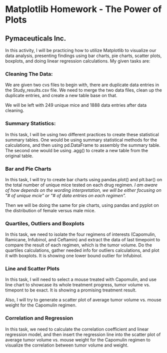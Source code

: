 # Matplotlib Homework - The Power of Plots

## Pymaceuticals Inc.

In this activity, I will be practicing how to utilize Matplotlib to visualize our data analysis, presenting findings using bar charts, pie charts, scatter plots, boxplots, and doing linear regression calculations. My given tasks are:

### Cleaning The Data:
We are given two cvs files to begin with, there are duplicate data entries in the Study_results.csv file. We need to merge the two data files, clean up the duplicate entries, and create a new table base on that.

We will be left with 249 unique mice and 1888 data entries after data cleaning.

### Summary Statistics:
In this task, I will be using two different practices to create these statistical summary tables. One would be using summary statistical methods for the calculations, and then using pd.DataFrame to assembly the summary table. The second one would be using .agg() to create a new table from the original table.

### Bar and Pie Charts
In this task, I will try to create bar charts using pandas.plot() and plt.bar() on the total number of unique mice tested on each drug regimen. *I am aware of how depends on the wording interpretation, we will be either focusing on "# of unique mcie" or "# of data entries on each regimen".*

Then we will be doing the same for pie charts, using pandas and pyplot on the distribution of female versus male mice.

### Quartiles, Outliers and Boxplots
In this task, we need to isolate the four regimens of interests (Capomulin, Ramicane, Infubinol, and Ceftamin) and extract the data of last timepoint to compare the result of each regimen, which is the tumor volume. Do the quartiles calculations, gather needed info for outliers calculations, and plot it with boxplots. It is showing one lower bound outlier for Infubinol.

### Line and Scatter Plots
In this task, I will need to select a mouse treated with Capomulin, and use line chart to showcase its whole treatment progress, tumor volume vs. timepont to be exact. It is showing a promising treatment result.

Also, I will try to generate a scatter plot of average tumor volume vs. mouse weight for the Capomulin regimen.

### Correlation and Regression
In this task, we need to calculate the correlation coefficient and linear regression model, and then insert the regression line into the scatter plot of average tumor volume vs. mouse weight for the Capomulin regimen to visualize the correlation between tumor volume and weight.
